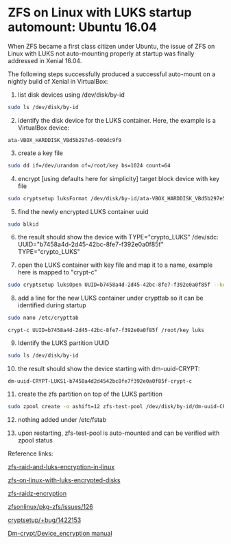# ZFS on Linux with LUKS startup automount: Ubuntu 16.04 
When ZFS became a first class citizen under Ubuntu, the issue of ZFS on Linux with LUKS not auto-mounting properly at startup was finally addressed in Xenial 16.04.

The following steps successfully produced a successful auto-mount on a nightly build of Xenial in VirtualBox:

1. list disk devices using /dev/disk/by-id
```bash
sudo ls /dev/disk/by-id
```
2. identify the disk device for the LUKS container. Here, the example is a VirtualBox device:
```
ata-VBOX_HARDDISK_VBd5b297e5-009dc9f9
```
3. create a key file
```bash
sudo dd if=/dev/urandom of=/root/key bs=1024 count=64
```
4. encrypt [using defaults here for simplicity] target block device with key file
```bash
sudo cryptsetup luksFormat /dev/disk/by-id/ata-VBOX_HARDDISK_VBd5b297e5-009dc9f9 /root/key
```
5. find the newly encrypted LUKS container uuid
```bash
sudo blkid
```
6. the result should show the device with TYPE="crypto_LUKS"
/dev/sdc: UUID="b7458a4d-2d45-42bc-8fe7-f392e0a0f85f" TYPE="crypto_LUKS"

7. open the LUKS container with key file and map it to a name, example here is mapped to "crypt-c"
```bash
sudo cryptsetup luksOpen UUID=b7458a4d-2d45-42bc-8fe7-f392e0a0f85f --key-file /root/key crypt-c
```
8. add a line for the new LUKS container under crypttab so it can be identified during startup
```bash
sudo nano /etc/crypttab
```
```
crypt-c UUID=b7458a4d-2d45-42bc-8fe7-f392e0a0f85f /root/key luks
```
9. Identify the LUKS partition UUID
```bash
sudo ls /dev/disk/by-id
```
10. the result should show the device starting with dm-uuid-CRYPT:
```
dm-uuid-CRYPT-LUKS1-b7458a4d2d4542bc8fe7f392e0a0f85f-crypt-c
```
11. create the zfs partition on top of the LUKS partition
```bash
sudo zpool create -o ashift=12 zfs-test-pool /dev/disk/by-id/dm-uuid-CRYPT-LUKS1-b7458a4d2d4542bc8fe7f392e0a0f85f-crypt-c
```
12. nothing added under /etc/fstab

13. upon restarting, zfs-test-pool is auto-mounted and can be verified with zpool status

Reference links:

[zfs-raid-and-luks-encryption-in-linux](https://serverfault.com/questions/586973/zfs-raid-and-luks-encryption-in-linux)

[zfs-on-linux-with-luks-encrypted-disks](https://www.makethenmakeinstall.com/2014/10/zfs-on-linux-with-luks-encrypted-disks/)

[zfs-raidz-encryption](http://gentoovps.net/zfs-raidz-encryption/)

[zfsonlinux/pkg-zfs/issues/126](https://github.com/zfsonlinux/pkg-zfs/issues/126)

[cryptsetup/+bug/1422153](https://bugs.launchpad.net/ubuntu/+source/cryptsetup/+bug/1422153)

[Dm-crypt/Device_encryption manual](https://wiki.archlinux.org/index.php/Dm-crypt/Device_encryption)
